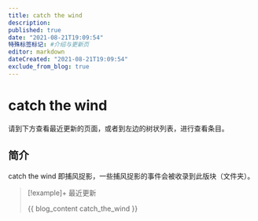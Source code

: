 ```yaml
---
title: catch the wind
description:
published: true
date: "2021-08-21T19:09:54"
特殊标签标记: #介绍与更新页
editor: markdown
dateCreated: "2021-08-21T19:09:54"
exclude_from_blog: true
---
```


# catch the wind

请到下方查看最近更新的页面，或者到左边的树状列表，进行查看条目。

## 简介

catch the wind 即捕风捉影，一些捕风捉影的事件会被收录到此版块（文件夹）。

> [!example]+ 最近更新
>
> {{ blog_content catch_the_wind }}
